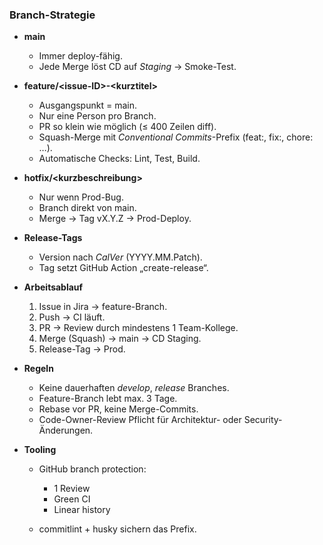 ### Branch-Strategie

* **main**

  * Immer deploy-fähig.
  * Jede Merge löst CD auf *Staging* → Smoke-Test.

* **feature/\<issue-ID>-\<kurztitel>**

  * Ausgangspunkt = main.
  * Nur eine Person pro Branch.
  * PR so klein wie möglich (≤ 400 Zeilen diff).
  * Squash-Merge mit *Conventional Commits*-Prefix (feat:, fix:, chore: …).
  * Automatische Checks: Lint, Test, Build.

* **hotfix/\<kurzbeschreibung>**

  * Nur wenn Prod-Bug.
  * Branch direkt von main.
  * Merge → Tag vX.Y.Z → Prod-Deploy.

* **Release-Tags**

  * Version nach *CalVer* (YYYY.MM.Patch).
  * Tag setzt GitHub Action „create-release“.

* **Arbeits­ablauf**

  1. Issue in Jira → feature-Branch.
  2. Push → CI läuft.
  3. PR → Review durch mindestens 1 Team-Kollege.
  4. Merge (Squash) → main → CD Staging.
  5. Release-Tag → Prod.

* **Regeln**

  * Keine dauerhaften *develop*, *release* Branches.
  * Feature-Branch lebt max. 3 Tage.
  * Rebase vor PR, keine Merge-Commits.
  * Code-Owner-Review Pflicht für Architektur- oder Security-Änderungen.

* **Tooling**

  * GitHub branch protection:

    * 1 Review
    * Green CI
    * Linear history
  * commitlint + husky sichern das Prefix.
